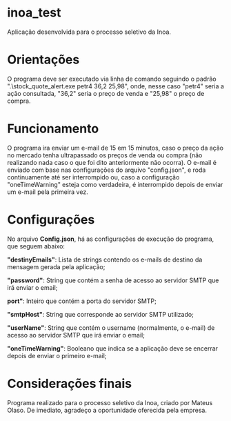 # inoa_test
 Aplicação desenvolvida para o processo seletivo da Inoa.

# Orientações
 O programa deve ser executado via linha de comando seguindo o padrão ".\stock_quote_alert.exe petr4 36,2 25,98", onde, nesse caso "petr4" seria a ação consultada, "36,2" seria o preço de venda e "25,98" o preço de compra.

# Funcionamento
 O programa ira enviar um e-mail de 15 em 15 minutos, caso o preço da ação no mercado tenha ultrapassado os preços de venda ou compra (não realizando nada caso o que foi dito anteriormente não ocorra). O e-mail é enviado com base nas configurações do arquivo "config.json", e roda continuamente até ser interrompido ou, caso a configuração "oneTimeWarning" esteja como verdadeira, é interrompido depois de enviar um e-mail pela primeira vez.

 # Configurações
 No arquivo **Config.json**, há as configurações de execução do programa, que seguem abaixo:

 **"destinyEmails"**: Lista de strings contendo os e-mails de destino da mensagem gerada pela aplicação;

 **"password"**: String que contém a senha de acesso ao servidor SMTP que irá enviar o email;

 **port"**: Inteiro que contém a porta do servidor SMTP;

 **"smtpHost"**: String que corresponde ao servidor SMTP utilizado;

 **"userName"**: String que contém o username (normalmente, o e-mail) de acesso ao servidor SMTP que irá enviar o email;

 **"oneTimeWarning"**: Booleano que indica se a aplicação deve se encerrar depois de enviar o primeiro e-mail;

 # Considerações finais
  Programa realizado para o processo seletivo da Inoa, criado por Mateus Olaso. De imediato, agradeço a oportunidade oferecida pela empresa.
